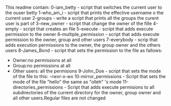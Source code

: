 This readme contain: 0-iam_betty - script that switches the current user to the ouser betty
1-who_am_i - script that prints the effective username o the current user
2-groups - write a script that prints all the groups the curent user is part of
3-new_owner - script that change the owner of the fille
4-empty - script that creates an file
5-execute - script that adds execute permission to the owner
6-multiple_permission - script that adds execute permission to the owner, group and other users
7-everybody - scrip that adds execution permissions to the owner, the group owner and the others users
8-James_Bond - script that sets the permission to the file as fallows:
- Owner:no permissions at all
- Group:no permissions at all
- Other users: all the permisions
9-John_Doe - script that sets the mode of the file to this:
-rwxr-x-wx
10-mirror_permissions - Script that sets the mode of the file "hello" the same as "olleh" 's mode
11-directories_permissions - Script that adds execute permisions to all subdirectories of the current directory for the owner, group owner and all other users.Regular files are not changed